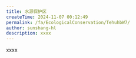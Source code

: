 ```yaml
---
title: 水源保护区
createTime: 2024-11-07 00:12:49
permalink: /fa/EcologicalConservation/TehuhbW7/
author: sunshang-hl
description: xxxx
---
```


xxxx